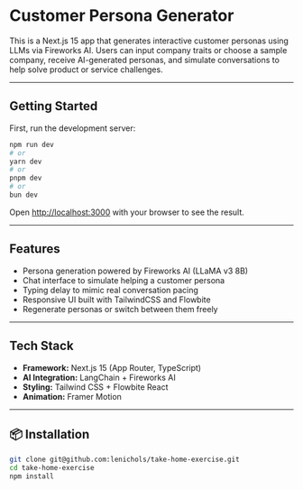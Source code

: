 # Customer Persona Generator

This is a Next.js 15 app that generates interactive customer personas using LLMs via Fireworks AI. Users can input company traits or choose a sample company, receive AI-generated personas, and simulate conversations to help solve product or service challenges.

---

## Getting Started

First, run the development server:

```bash
npm run dev
# or
yarn dev
# or
pnpm dev
# or
bun dev
```

Open [http://localhost:3000](http://localhost:3000) with your browser to see the result.

---

## Features

- Persona generation powered by Fireworks AI (LLaMA v3 8B)
- Chat interface to simulate helping a customer persona
- Typing delay to mimic real conversation pacing
- Responsive UI built with TailwindCSS and Flowbite
- Regenerate personas or switch between them freely

---

## Tech Stack

- **Framework:** Next.js 15 (App Router, TypeScript)
- **AI Integration:** LangChain + Fireworks AI
- **Styling:** Tailwind CSS + Flowbite React
- **Animation:** Framer Motion

---

## 📦 Installation

```bash
git clone git@github.com:lenichols/take-home-exercise.git
cd take-home-exercise
npm install
```
